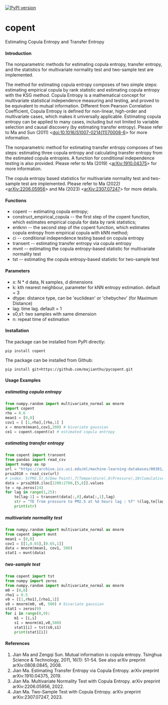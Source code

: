 [![PyPI version](https://badge.fury.io/py/copent.svg)](https://pypi.org/project/copent)
# copent
Estimating Copula Entropy and Transfer Entropy

#### Introduction
The nonparametric methods for estimating copula entropy, transfer entropy, and the statistics for multivariate normality test and two-sample test are implemented. 

The method for estimating copula entropy composes of two simple steps: estimating empirical copula by rank statistic and estimating copula entropy with the KSG method. Copula Entropy is a mathematical concept for multivariate statistical independence measuring and testing, and proved to be equivalent to mutual information. Different from Pearson Correlation Coefficient, Copula Entropy is defined for non-linear, high-order and multivariate cases, which makes it universally applicable. Estimating copula entropy can be applied to many cases, including but not limited to variable selection and causal discovery (by estimating transfer entropy). Please refer to Ma and Sun (2011) <[doi:10.1016/S1007-0214(11)70008-6](http://www.doi.org/10.1016/S1007-0214(11)70008-6)> for more information.

The nonparametric method for estimating transfer entropy composes of two steps: estimating three copula entropy and calculating transfer entropy from the estimated copula entropies. A function for conditional independence testing is also provided. Please refer to Ma (2019) <[arXiv:1910.04375](https://arxiv.org/abs/1910.04375)> for more information.

The copula entropy based statistics for multivariate normality test and two-sample test are implemented. Please refer to Ma (2022) <[arXiv:2206.05956](https://arxiv.org/abs/2206.05956)> and Ma (2023) <[arXiv:2307.07247](https://arxiv.org/abs/2307.07247)> for more details.

#### Functions
* copent -- estimating copula entropy;
* construct_empirical_copula -- the first step of the copent function, which estimates empirical copula for data by rank statistics;
* entknn -- the second step of the copent function, which estimates copula entropy from empirical copula with kNN method;
* ci -- conditional independence testing based on copula entropy 
* transent -- estimating transfer entropy via copula entropy
* mvnt -- estimating the copula entropy-based statistic for multivariate normality test
* tst -- estimating the copula entropy-based statistic for two-sample test

#### Parameters
* x: N * d data, N samples, d dimensions
* k: kth nearest neighbour, parameter for kNN entropy estimation. default = 3
* dtype: distance type, can be 'euclidean' or 'chebychev' (for Maximum Distance)
* lag: time lag. default = 1
* s0,s1: two samples with same dimension
* n: repeat time of estimation

#### Installation
The package can be installed from PyPI directly:
```
pip install copent
```
The package can be installed from Github:
```
pip install git+https://github.com/majianthu/pycopent.git
```
#### Usage Examples
##### estimating copula entropy 
```python
from numpy.random import multivariate_normal as mnorm
import copent
rho = 0.6
mean1 = [0,0]
cov1 = [ [1,rho],[rho,1] ]
x = mnorm(mean1,cov1,200) # bivariate gaussian 
ce1 = copent.copent(x) # estimated copula entropy
```

##### estimating transfer entropy 
```python
from copent import transent
from pandas import read_csv
import numpy as np
url = "https://archive.ics.uci.edu/ml/machine-learning-databases/00381/PRSA_data_2010.1.1-2014.12.31.csv"
prsa2010 = read_csv(url)
# index: 5(PM2.5),6(Dew Point),7(Temperature),8(Pressure),10(Cumulative Wind Speed)
data = prsa2010.iloc[2200:2700,[5,8]].values
te = np.zeros(24)
for lag in range(1,25):
	te[lag-1] = transent(data[:,0],data[:,1],lag)
	str = "TE from pressure to PM2.5 at %d hours lag : %f" %(lag,te[lag-1])
	print(str)
```

##### multivariate normality test
```python
from numpy.random import multivariate_normal as mnorm
from copent import mvnt
mean1 = [0,0]
cov1 = [[1,0.65],[0.65,1]]
data = mnorm(mean1, cov1, 500)
stat1 = mvnt(data)
```

##### two-sample test
```python
from copent import tst
from numpy import zeros
from numpy.random import multivariate_normal as mnorm
m0 = [0,0]
rho1 = 0.5
v0 = [[1,rho1],[rho1,1]]
s0 = mnorm(m0, v0, 500) # bivariate gaussian 
stat1 = zeros(9)
for i in range(0,9):
	m1 = [i,i]
	s1 = mnorm(m1,v0,500)
	stat1[i] = tst(s0,s1)
	print(stat1[i])
```

#### References
1. Jian Ma and Zengqi Sun. Mutual information is copula entropy. Tsinghua Science & Technology, 2011, 16(1): 51-54. See also arXiv preprint arXiv:0808.0845, 2008.
2. Jian Ma. Estimating Transfer Entropy via Copula Entropy. arXiv preprint arXiv:1910.04375, 2019.
3. Jian Ma. Multivariate Normality Test with Copula Entropy. arXiv preprint arXiv:2206.05956, 2022.
4. Jian Ma. Two-Sample Test with Copula Entropy. arXiv preprint arXiv:2307.07247, 2023.

